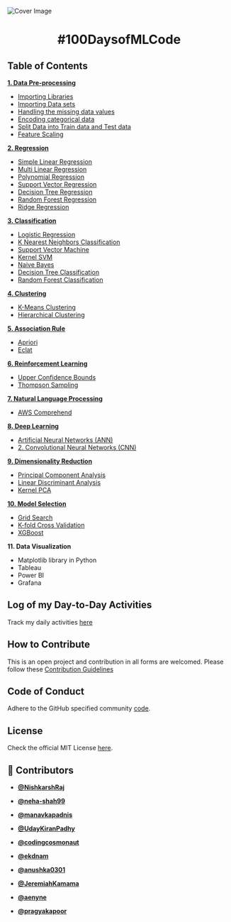 <!-- DO NOT REMOVE - contributor_list:data:start:["NishkarshRaj", "neha-shah99", "manavkapadnis", "UdayKiranPadhy", "codingcosmonaut", "ekdnam", "anushka0301", "JeremiahKamama", "aenyne", "pragyakapoor"]:end -->
![Cover Image](docs/cover.png)

<h1 align="center">#100DaysofMLCode</h1>

## Table of Contents

[**1. Data Pre-processing**](2_Data_Preprocessing/README.md)
  * [Importing Libraries](2_Data_Preprocessing/README.md#importing_libraries)
  * [Importing Data sets](2_Data_Preprocessing/README.md#importing_datasets)
  * [Handling the missing data values](2_Data_Preprocessing/README.md#handling_veracity)
  * [Encoding categorical data](2_Data_Preprocessing/README.md#encoding_cat_data)
  * [Split Data into Train data and Test data](2_Data_Preprocessing/README.md#split_data)
  * [Feature Scaling](2_Data_Preprocessing/README.md#feature_scaling)
  
[**2. Regression**](3_Regression/README.md)
 * [Simple Linear Regression](3_Regression/Simple_Linear_Regression)
 * [Multi Linear Regression](3_Regression/Multi_Linear_Regression)
 * [Polynomial Regression](3_Regression/Polynomial_Regression)
 * [Support Vector Regression](3_Regression/Support_Vector_Regression)
 * [Decision Tree Regression](3_Regression/Decision_Tree_Regression)
 * [Random Forest Regression](3_Regression/Random_Forest_Regression)
 * [Ridge Regression](3_Regression/Ridge_Regression)
 
[**3. Classification**](4_Classification/README.md)
 * [Logistic Regression](4_Classification/Logistic_Regression)
 * [K Nearest Neighbors Classification](4_Classification/K_Nearest_Neighbors)
 * [Support Vector Machine](4_Classification/Support_Vector_Machine)
 * [Kernel SVM](4_Classification/Kernel-SVM)
 * [Naive Bayes](4_Classification/Naive_Bayes)
 * [Decision Tree Classification](4_Classification/Decision_Tree_Classification)
 * [Random Forest Classification](4_Classification/Random_Forest_Classification)

[**4. Clustering**](5_Clustering/README.md)
 * [K-Means Clustering](5_Clustering/K_Means)
 * [Hierarchical Clustering](5_Clustering/Hierarchical_Clustering)
 
[**5. Association Rule**](6_Association_Rule/README.md)
 * [Apriori](6_Association_Rule/Apriori) 
 * [Eclat](6_Association_Rule/Eclat)
 
[**6. Reinforcement Learning**](7_Reinforcement_Learning/README.md)
 * [Upper Confidence Bounds](7_Reinforcement_Learning\Upper_confidence_Bound)
 * [Thompson Sampling](7_Reinforcement_Learning/Thompson_Sampling)

[**7. Natural Language Processing** ](8_Natural_Language_Processing)
 * [AWS Comprehend](8_Natural_Language_Processing)

[**8. Deep Learning**](9_Deep_Learning/README.md)
 * [Artificial Neural Networks (ANN)](9_Deep_Learning/Artificial_Neural_Networks)
 * [2. Convolutional Neural Networks (CNN)](9_Deep_Learning/Convolutional_Neural_Networks)

 
[**9. Dimensionality Reduction**](10_Dimensionality_Reduction/README.md)
 * [Principal Component Analysis](10_Dimensionality_Reduction/Principal_Component_Analysis)
 * [Linear Discriminant Analysis](10_Dimensionality_Reduction/Linear_Discriminant_Analysis)
 * [Kernel PCA](10_Dimensionality_Reduction/Kernel_PCA)
 
[**10. Model Selection**](11_Model_Selection/README.md)
 * [Grid Search](11_Model_Selection/Model_Selection)
 * [K-fold Cross Validation](11_Model_Selection/Model_Selection)
 * [XGBoost](11_Model_Selection/XGBoost)
 
**11. Data Visualization**
 * Matplotlib library in Python
 * Tableau
 * Power BI
 * Grafana

## Log of my Day-to-Day Activities

Track my daily activities [here](docs/100Days_Log.md)

## How to Contribute

This is an open project and contribution in all forms are welcomed.
Please follow these [Contribution Guidelines](docs/CONTRIBUTING.md)

## Code of Conduct

Adhere to the GitHub specified community [code](docs/CODE_OF_CONDUCT.md).

## License

Check the official MIT License [here](LICENSE).

<!-- prettier-ignore-start -->
<!-- DO NOT REMOVE - contributor_list:start -->
## 👥 Contributors


- **[@NishkarshRaj](https://github.com/NishkarshRaj)**

- **[@neha-shah99](https://github.com/neha-shah99)**

- **[@manavkapadnis](https://github.com/manavkapadnis)**

- **[@UdayKiranPadhy](https://github.com/UdayKiranPadhy)**

- **[@codingcosmonaut](https://github.com/codingcosmonaut)**

- **[@ekdnam](https://github.com/ekdnam)**

- **[@anushka0301](https://github.com/anushka0301)**

- **[@JeremiahKamama](https://github.com/JeremiahKamama)**

- **[@aenyne](https://github.com/aenyne)**

- **[@pragyakapoor](https://github.com/pragyakapoor)**

<!-- DO NOT REMOVE - contributor_list:end -->
<!-- prettier-ignore-end -->
